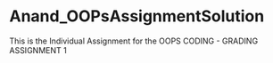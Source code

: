 # Anand_OOPsAssignmentSolution
This is the Individual Assignment for the OOPS CODING - GRADING ASSIGNMENT 1
